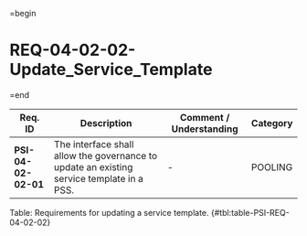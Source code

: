 =begin

# REQ-04-02-02-Update_Service_Template

=end

| Req. ID                        | Description                         | Comment / Understanding                  | Category                       |
| ------------------------------ | ----------------------------------- | ---------------------------------------- | ------------------------------ |
| __PSI-04-02-02-01__ | The interface shall allow the governance to update an existing service template in a PSS. | -                       | POOLING  |

Table: Requirements for updating a service template. {#tbl:table-PSI-REQ-04-02-02}
